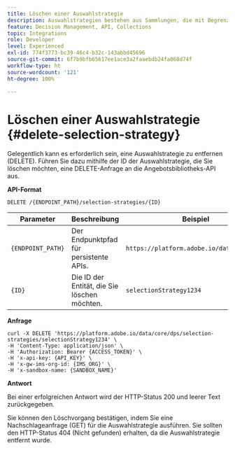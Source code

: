 ```yaml
---
title: Löschen einer Auswahlstrategie
description: Auswahlstrategien bestehen aus Sammlungen, die mit Begrenzungen und Rangfolgenmethoden zur Bestimmung von Angeboten verknüpft sind.
feature: Decision Management, API, Collections
topic: Integrations
role: Developer
level: Experienced
exl-id: 774f3773-bc39-46c4-b32c-143abbd45696
source-git-commit: 6f7b9bfb65617ee1ace3a2faaebdb24fa068d74f
workflow-type: ht
source-wordcount: '121'
ht-degree: 100%

---
```


# Löschen einer Auswahlstrategie {#delete-selection-strategy}

Gelegentlich kann es erforderlich sein, eine Auswahlstrategie zu entfernen (DELETE). Führen Sie dazu mithilfe der ID der Auswahlstrategie, die Sie löschen möchten, eine DELETE-Anfrage an die Angebotsbibliotheks-API aus.

**API-Format**

```http
DELETE /{ENDPOINT_PATH}/selection-strategies/{ID}
```

| Parameter | Beschreibung | Beispiel |
| --------- | ----------- | ------- |
| `{ENDPOINT_PATH}` | Der Endpunktpfad für persistente APIs. | `https://platform.adobe.io/data/core/dps` |
| `{ID}` | Die ID der Entität, die Sie löschen möchten. | `selectionStrategy1234` |

**Anfrage**

```shell
curl -X DELETE 'https://platform.adobe.io/data/core/dps/selection-strategies/selectionStrategy1234' \
-H 'Content-Type: application/json' \
-H 'Authorization: Bearer {ACCESS_TOKEN}' \
-H 'x-api-key: {API_KEY}' \
-H 'x-gw-ims-org-id: {IMS_ORG}' \
-H 'x-sandbox-name: {SANDBOX_NAME}'
```

**Antwort**

Bei einer erfolgreichen Antwort wird der HTTP-Status 200 und leerer Text zurückgegeben.

Sie können den Löschvorgang bestätigen, indem Sie eine Nachschlageanfrage (GET) für die Auswahlstrategie ausführen. Sie sollten den HTTP-Status 404 (Nicht gefunden) erhalten, da die Auswahlstrategie entfernt wurde.
